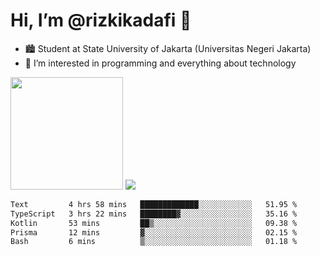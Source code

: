 # Hi, I’m @rizkikadafi 👋
- 🏙 Student at State University of Jakarta (Universitas Negeri Jakarta)
- 👀 I’m interested in programming and everything about technology
<img height="180em" src="https://github-readme-stats.vercel.app/api?username=rizkikadafi&show_icons=true&hide_border=true&&count_private=true&include_all_commits=true" />
<img src="https://github-readme-stats.vercel.app/api/top-langs/?username=rizkikadafi&show_icons=true&hide_border=true&&count_private=true&include_all_commits=true" />

<!--START_SECTION:waka-->

```txt
Text         4 hrs 58 mins   █████████████░░░░░░░░░░░░   51.95 %
TypeScript   3 hrs 22 mins   ████████▓░░░░░░░░░░░░░░░░   35.16 %
Kotlin       53 mins         ██▒░░░░░░░░░░░░░░░░░░░░░░   09.38 %
Prisma       12 mins         ▓░░░░░░░░░░░░░░░░░░░░░░░░   02.15 %
Bash         6 mins          ▒░░░░░░░░░░░░░░░░░░░░░░░░   01.18 %
```

<!--END_SECTION:waka-->

<!---
rizkikadafi/rizkikadafi is a ✨ special ✨ repository because its `README.md` (this file) appears on your GitHub profile.
You can click the Preview link to take a look at your changes.
--->
